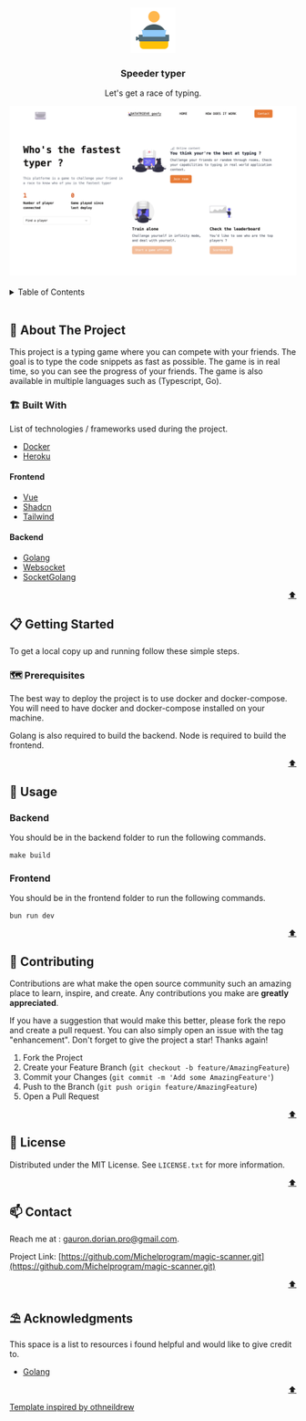 <div id="top"></div>



<!-- PROJECT LOGO -->
<br />
<div align="center">
    <img src="frontend/public/logo.png" alt="Logo" width="80" height="80" />

<h3 align="center">Speeder typer</h3>

  <p align="center">Let's get a race of typing.</p>
    <img src="preview/preview.png" alt="prediction" />
</div>



 <br />  

<!-- TABLE OF CONTENTS -->
<details>
  <summary>Table of Contents</summary>
  <ol>
    <li>
      <a href="#about-the-project">🧭 About The Project</a>
      <ul>
        <li><a href="#built-with">🏗️ Built With</a></li>
      </ul>
    </li>
    <li>
      <a href="#getting-started">📋 Getting Started</a>
      <ul>
        <li><a href="#prerequisites">🗺️ Prerequisites</a></li>
        <li><a href="#installation">⚙️ Installation</a></li>
      </ul>
    </li>
    <li><a href="#usage">💾 Usage</a></li>
    <li><a href="#contributing">🔗 Contributing</a></li>
    <li><a href="#license">📰 License</a></li>
    <li><a href="#contact">📫 Contact</a></li>
    <li><a href="#acknowledgments">⛱️ Acknowledgments</a></li>
  </ol>
</details>

<br>



<!-- ABOUT THE PROJECT -->
## 🧭 About The Project

This project is a typing game where you can compete with your friends. The goal is to type the code snippets as fast as possible. The game is in real time, so you can see the progress of your friends. The game is also available in multiple languages such as (Typescript, Go).

### 🏗️ Built With

List of technologies / frameworks used during the project.

* [Docker](https://www.docker.com/)
* [Heroku](https://www.heroku.com/)

#### Frontend

* [Vue](https://vuejs.org/)
* [Shadcn](https://shadcn.com/)
* [Tailwind](https://tailwindcss.com/)

#### Backend

* [Golang](https://golang.org/)
* [Websocket](https://developer.mozilla.org/en-US/docs/Web/API/WebSockets_API)
* [SocketGolang](https://www.developer.com/languages/intro-socket-programming-go/)

<p align="right"><a href="#top">⬆️</a></p>




<!-- GETTING STARTED -->
## 📋 Getting Started

To get a local copy up and running follow these simple steps.

### 🗺️ Prerequisites

The best way to deploy the project is to use docker and docker-compose. You will need to have docker and docker-compose installed on your machine.

Golang is also required to build the backend.
Node is required to build the frontend.

<p align="right"><a href="#top">⬆️</a></p>


<!-- USAGE EXAMPLES -->
## 💾 Usage

### Backend

You should be in the backend folder to run the following commands.

```shell
make build
```

### Frontend

You should be in the frontend folder to run the following commands.

```shell
bun run dev
```

<p align="right"><a href="#top">⬆️</a></p>


<!-- CONTRIBUTING -->
## 🔗 Contributing

Contributions are what make the open source community such an amazing place to learn, inspire, and create. Any contributions you make are **greatly appreciated**.

If you have a suggestion that would make this better, please fork the repo and create a pull request. You can also simply open an issue with the tag "enhancement".
Don't forget to give the project a star! Thanks again!

1. Fork the Project
2. Create your Feature Branch (`git checkout -b feature/AmazingFeature`)
3. Commit your Changes (`git commit -m 'Add some AmazingFeature'`)
4. Push to the Branch (`git push origin feature/AmazingFeature`)
5. Open a Pull Request

<p align="right"><a href="#top">⬆️</a></p>




<!-- LICENSE -->
## 📰 License

Distributed under the MIT License. See `LICENSE.txt` for more information.

<p align="right"><a href="#top">⬆️</a></p>




<!-- CONTACT -->
## 📫 Contact

Reach me at : gauron.dorian.pro@gmail.com.

Project Link: [https://github.com/Michelprogram/magic-scanner.git](https://github.com/Michelprogram/magic-scanner.git)

<p align="right"><a href="#top">⬆️</a></p>




<!-- ACKNOWLEDGMENTS -->
## ⛱️ Acknowledgments

This space is a list to resources i found helpful and would like to give credit to.

* [Golang](https://golang.org/)
  
<p align="right"><a href="#top">⬆️</a></p>

<a href="https://github.com/othneildrew/Best-README-Template">Template inspired by othneildrew</a>
